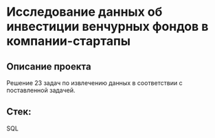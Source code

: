 # Исследование данных об инвестиции венчурных фондов в компании-стартапы

## Описание проекта

Решение 23 задач по извлечению данных в соответствии с поставленной задачей.

## Стек: 

SQL
